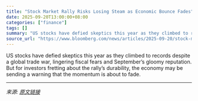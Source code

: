 ```yaml
---
title: "Stock Market Rally Risks Losing Steam as Economic Bounce Fades"
date: 2025-09-20T13:00:00+08:00
categories: ["finance"]
tags: []
summary: "US stocks have defied skeptics this year as they climbed to records despite a global trade war, lingering fiscal fears and September’s gloomy reputation. But for investors fretting about the rally’s d"
source_url: "https://www.bloomberg.com/news/articles/2025-09-20/stock-market-rally-risks-losing-steam-as-economic-bounce-fades"
---
```


US stocks have defied skeptics this year as they climbed to records despite a global trade war, lingering fiscal fears and September’s gloomy reputation. But for investors fretting about the rally’s durability, the economy may be sending a warning that the momentum is about to fade.

---

*来源: [原文链接](https://www.bloomberg.com/news/articles/2025-09-20/stock-market-rally-risks-losing-steam-as-economic-bounce-fades)*
